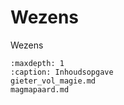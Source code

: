 # Wezens

Wezens

```{toctree}
:maxdepth: 1
:caption: Inhoudsopgave
gieter_vol_magie.md
magmapaard.md
```
